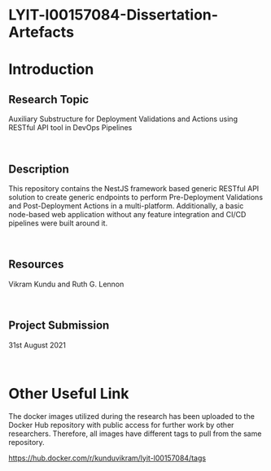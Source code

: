 # LYIT-l00157084-Dissertation-Artefacts


# Introduction


## Research Topic
Auxiliary Substructure for Deployment Validations and Actions using RESTful API tool in DevOps Pipelines

<br />

## Description
This repository contains the NestJS framework based generic RESTful API solution to create generic endpoints to perform Pre-Deployment Validations and Post-Deployment Actions in a multi-platform. Additionally, a basic node-based web application without any feature integration and CI/CD pipelines were built around it.

<br />

## Resources
Vikram Kundu and Ruth G. Lennon

<br />

## Project Submission
31st August 2021

<br />

# Other Useful Link
The docker images utilized during the research has been uploaded to the Docker Hub repository with public access for further work by other researchers. Therefore, all images have different tags to pull from the same repository.

https://hub.docker.com/r/kunduvikram/lyit-l00157084/tags
